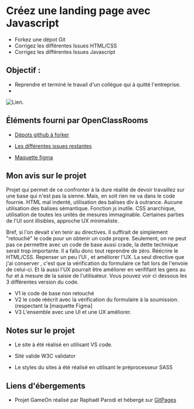 # Créez une landing page avec Javascript

- Forkez une dépot Git
- Corrigez les différentes Issues HTML/CSS
- Corrigez les différentes Issues Javascript



## Objectif :

- Reprendre et terminé le travail d'un collègue qui à quitté l'entreprise.
- 

![Lien](https://user.oc-static.com/upload/2020/08/14/15974189716945_image2.png).


## Éléments fourni par OpenClassRooms

- [Dépots github à forker](https://github.com/OpenClassrooms-Student-Center/GameOn-website-FR/)

- [Les différentes issues restantes](https://github.com/OpenClassrooms-Student-Center/GameOn-website-FR/issues)

- [Maquette figma](https://www.figma.com/file/prxFGnSUoEhk6PTcMaJQim/UI-Design-GameOn-EN?node-id=0%3A1)

## Mon avis sur le projet

Projet qui permet de ce confronter à la dure réalité de devoir travaillez sur une base qui n'est pas la sienne. Mais, en soit rien ne va dans le code fournie. HTML mal indenté, utilisation des balises div à outrance. Aucune utilisation des balises sémantique. Fonction js inutile. CSS anarchique, utilisation de toutes les unités de mesures immaginable. Certaines parties de l'UI sont illisibles, approche UX minimaliste.

Bref, si l'on devait s'en tenir au directives. Il suffirait de simplement "retouché" le code pour un obtenir un code propre. Seulement, on ne peut pas ce permettre avec un code de base aussi crade, la dette technique serait trop importante. Il a fallu donc tout reprendre de zéro. Réécrire le HTML/CSS. Repenser un peu l'UI , et améliorer l'UX. La seul directive que j'ai conserver , c'est que la vérification du formulaire ce fait lors de l'envoie de celui-ci. Et là aussi l'UX pourrait être améliorer en verififant les gens au fur et à mesure de la saisie de l'utilisateur. Vous pouvez voir ci dessous les 3 différentes version du code.

- V1 le code de base non retouché
- V2 le code réécrit avec la vérification du formulaire à la soumission. (respectant la [maquette Figma]
- V3 L'ensemble avec une UI et une UX améliorer.


## Notes sur le projet

- Le site à été réalisé en utilisant VS code.

- Sité valide W3C validator

- Le styles du sites à été réalisé en utilisant le préprocesseur SASS


## Liens d'ébergements

- Projet GameOn réalisé par Raphaël Parodi et hébergé sur [GitPages](https://raficraft.github.io/raphaelparodi_P4_08022021/)
